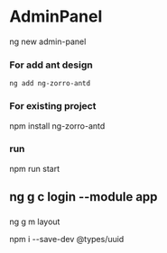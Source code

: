 # AdminPanel

ng new admin-panel


### For add ant design
```
ng add ng-zorro-antd

```
### For existing project
npm install ng-zorro-antd


### run 
npm run start


## ng g c login --module app

###
ng g m layout


npm i --save-dev @types/uuid
